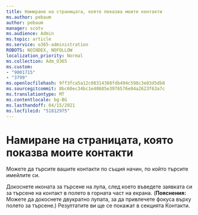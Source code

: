 ```yaml
---
title: Намиране на страницата, която показва моите контакти
ms.author: pebaum
author: pebaum
manager: scotv
ms.audience: Admin
ms.topic: article
ms.service: o365-administration
ROBOTS: NOINDEX, NOFOLLOW
localization_priority: Normal
ms.collection: Adm_O365
ms.custom:
- "9001715"
- "3799"
ms.openlocfilehash: 9ff3fca5a12c08314388fdb494c598c3e03d5db8
ms.sourcegitcommit: 8bc60ec34bc1e40685e3976576e04a2623f63a7c
ms.translationtype: MT
ms.contentlocale: bg-BG
ms.lasthandoff: 04/15/2021
ms.locfileid: "51812975"
---
```

# <a name="find-the-page-that-shows-my-contacts"></a>Намиране на страницата, която показва моите контакти

Можете да търсите вашите контакти по същия начин, по който търсите имейлите си.
 
Докоснете иконата за търсене на лупа, след което въведете заявката си за търсене на контакт в полето в горната част на екрана. (**Пояснения:** Можете да докоснете двукратно лупата, за да привлечете фокуса върху полето за търсене.) Резултатите ви ще се покажат в секцията Контакти.
